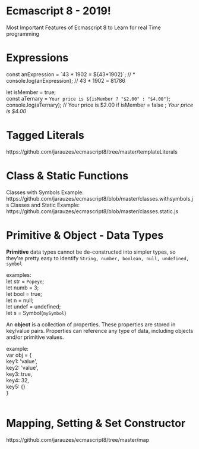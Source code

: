 # Ecmascript 8 - 2019!
Most Important Features of Ecmascript 8 to Learn for real Time programming

<h1>Expressions</h1>
const anExpression = `43 * 1902 = ${43*1902}`; // * <br/>
console.log(anExpression); // 43 * 1902 = 81786<br/>

let isMember = true;<br/>
const aTernary = `Your price is ${isMember ? "$2.00" : "$4.00"}`;<br/>
console.log(aTernary); // Your price is $2.00 if isMember = false ; *Your price is $4.00*
<br/>
<h1>Tagged Literals</h1>
https://github.com/jarauzes/ecmascript8/tree/master/templateLiterals
<br/>
<h1>Class & Static Functions</h1>
Classes with Symbols Example: https://github.com/jarauzes/ecmascript8/blob/master/classes.withsymbols.js
Classes and Static Example: https://github.com/jarauzes/ecmascript8/blob/master/classes.static.js
<br/>
<h1>Primitive & Object - Data Types</h1>
<b>Primitive</b> data types cannot be de-constructed into simpler types, so they're pretty easy to identify
<code>String, number, boolean, null, undefined, symbol</code>

examples:<br/>
let str = `Popeye`;<br/>
let numb = 3;<br/>
let bool = true;<br/>
let n = null;<br/>
let undef = undefined;<br/>
let s = Symbol(`mySymbol`) <br/>

An <b>object</b> is a collection of properties. These properties are stored in key/value pairs. Properties can reference any type of data, including objects and/or primitive values.

example:<br/>
var obj = {<br/>
  key1: 'value',<br/>
  key2: 'value',<br/>
  key3: true,<br/>
  key4: 32,<br/>
  key5: {}<br/>
}<br/>
<br/>
<h1>Mapping, Setting & Set Constructor</h1>
https://github.com/jarauzes/ecmascript8/tree/master/map


